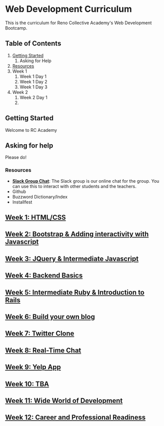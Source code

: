 # Web Development Curriculum

This is the curriculum for Reno Collective Academy's Web Development Bootcamp.

## Table of Contents
1. [Getting Started](#getting-started)
	1. Asking for Help
2. [Resources](#resource)
3. Week 1
	1. Week 1 Day 1
	2. Week 1 Day 2
	3. Week 1 Day 3
4. Week 2
	1. Week 2 Day 1
	2. 

## Getting Started
Welcome to RC Academy

## Asking for help

Please do!

### Resources

* [**Slack Group Chat**](http://rcacademy.slack.com): The Slack group is our online chat for the group. You can use this to interact with other students and the teachers.
* Github
* Buzzword Dictionary/Index 
* Installfest


## [Week 1: HTML/CSS](./week1)



## [Week 2: Bootstrap & Adding interactivity with Javascript](./week2)


## [Week 3: JQuery & Intermediate Javascript](./week3)



## [Week 4: Backend Basics](./week4)


## [Week 5: Intermediate Ruby & Introduction to Rails](./week5)


## [Week 6: Build your own blog](./week6)



## [Week 7: Twitter Clone](./week7)


## [Week 8: Real-Time Chat](./week8)


## [Week 9: Yelp App](./week9)



## [Week 10: TBA](./week10)



## [Week 11: Wide World of Development](./week11)


## [Week 12: Career and Professional Readiness](./week12)




